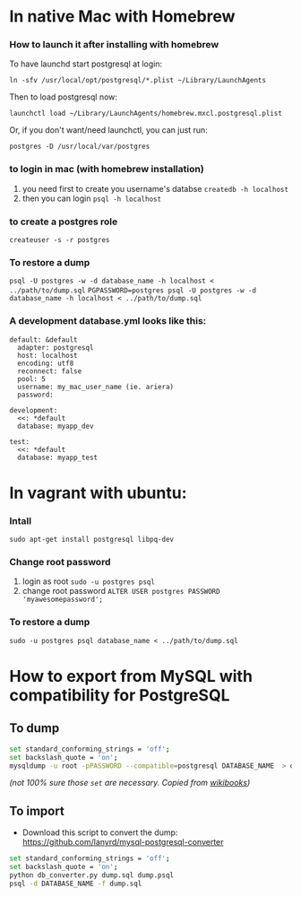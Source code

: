 # In native Mac with Homebrew

### How to launch it after installing with **homebrew**
To have launchd start postgresql at login:

    ln -sfv /usr/local/opt/postgresql/*.plist ~/Library/LaunchAgents

Then to load postgresql now:

    launchctl load ~/Library/LaunchAgents/homebrew.mxcl.postgresql.plist

Or, if you don't want/need launchctl, you can just run:

    postgres -D /usr/local/var/postgres


### to login in mac (with homebrew installation)
1. you need first to create you username's databse `createdb -h localhost`
2. then you can login `psql -h localhost`

### to create a postgres role
`createuser -s -r postgres`

### To restore a dump
`psql -U postgres -w -d database_name -h localhost < ../path/to/dump.sql`
`PGPASSWORD=postgres psql -U postgres -w -d database_name -h localhost < ../path/to/dump.sql`

### A development database.yml looks like this:
    default: &default
      adapter: postgresql
      host: localhost
      encoding: utf8
      reconnect: false
      pool: 5
      username: my_mac_user_name (ie. ariera)
      password:

    development:
      <<: *default
      database: myapp_dev

    test:
      <<: *default
      database: myapp_test


# In vagrant with ubuntu:

### Intall
`sudo apt-get install postgresql libpq-dev`

### Change root password
1. login as root `sudo -u postgres psql`
2. change root password `ALTER USER postgres PASSWORD 'myawesomepassword';`

### To restore a dump
`sudo -u postgres psql database_name < ../path/to/dump.sql`


# How to export from MySQL with compatibility for PostgreSQL

## To dump
```bash
set standard_conforming_strings = 'off';
set backslash_quote = 'on';
mysqldump -u root -pPASSWORD --compatible=postgresql DATABASE_NAME  > dump.sql
```

_(not 100% sure those `set` are necessary. Copied from [wikibooks](https://en.wikibooks.org/wiki/Converting_MySQL_to_PostgreSQL))_


## To import
* Download this script to convert the dump: https://github.com/lanyrd/mysql-postgresql-converter

```bash
set standard_conforming_strings = 'off';
set backslash_quote = 'on';
python db_converter.py dump.sql dump.psql
psql -d DATABASE_NAME -f dump.sql
```

